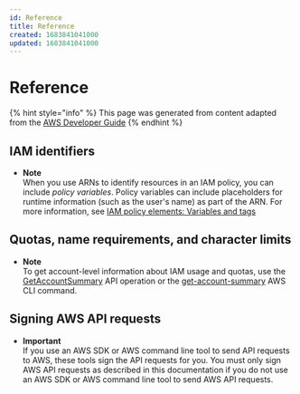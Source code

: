 ```yaml
---
id: Reference
title: Reference
created: 1683841041000
updated: 1683841041000
---
```

# Reference

{% hint style="info" %}
This page was generated from content adapted from the [AWS Developer Guide](https://github.com/awsdocs/iam-user-guide.git)
{% endhint %}

## IAM identifiers

- **Note**  
When you use ARNs to identify resources in an IAM policy, you can include *policy variables*\. Policy variables can include placeholders for runtime information \(such as the user's name\) as part of the ARN\. For more information, see [IAM policy elements: Variables and tags](reference_policies_variables.md)


## Quotas, name requirements, and character limits

- **Note**  
To get account\-level information about IAM usage and quotas, use the [GetAccountSummary](https://docs.aws.amazon.com/IAM/latest/APIReference/API_GetAccountSummary.html) API operation or the [get\-account\-summary](https://docs.aws.amazon.com/cli/latest/reference/iam/get-account-summary.html) AWS CLI command\.


## Signing AWS API requests

- **Important**  
If you use an AWS SDK or AWS command line tool to send API requests to AWS, these tools sign the API requests for you\. You must only sign AWS API requests as described in this documentation if you do not use an AWS SDK or AWS command line tool to send AWS API requests\.

